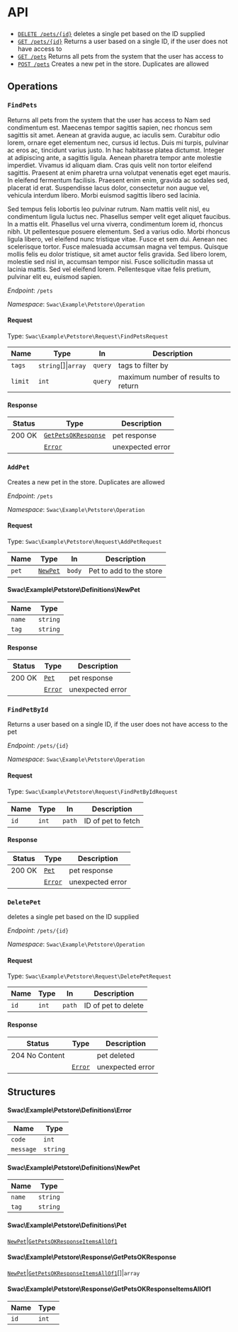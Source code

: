 # API

### 

* [`DELETE /pets/{id}`](#deletepet) deletes a single pet based on the ID supplied
* [`GET /pets/{id}`](#findpetbyid) Returns a user based on a single ID, if the user does not have access to
* [`GET /pets`](#findpets) Returns all pets from the system that the user has access to
* [`POST /pets`](#addpet) Creates a new pet in the store.  Duplicates are allowed



## Operations

### `FindPets`

Returns all pets from the system that the user has access to
Nam sed condimentum est. Maecenas tempor sagittis sapien, nec rhoncus sem
sagittis sit amet. Aenean at gravida augue, ac iaculis sem. Curabitur odio
lorem, ornare eget elementum nec, cursus id lectus. Duis mi turpis,
pulvinar ac eros ac, tincidunt varius justo. In hac habitasse platea
dictumst. Integer at adipiscing ante, a sagittis ligula. Aenean pharetra
tempor ante molestie imperdiet. Vivamus id aliquam diam. Cras quis velit
non tortor eleifend sagittis. Praesent at enim pharetra urna volutpat
venenatis eget eget mauris. In eleifend fermentum facilisis. Praesent enim
enim, gravida ac sodales sed, placerat id erat. Suspendisse lacus dolor,
consectetur non augue vel, vehicula interdum libero. Morbi euismod sagittis
libero sed lacinia.

Sed tempus felis lobortis leo pulvinar rutrum. Nam mattis velit nisl, eu
condimentum ligula luctus nec. Phasellus semper velit eget aliquet
faucibus. In a mattis elit. Phasellus vel urna viverra, condimentum lorem
id, rhoncus nibh. Ut pellentesque posuere elementum. Sed a varius odio.
Morbi rhoncus ligula libero, vel eleifend nunc tristique vitae. Fusce et
sem dui. Aenean nec scelerisque tortor. Fusce malesuada accumsan magna vel
tempus. Quisque mollis felis eu dolor tristique, sit amet auctor felis
gravida. Sed libero lorem, molestie sed nisl in, accumsan tempor nisi.
Fusce sollicitudin massa ut lacinia mattis. Sed vel eleifend lorem.
Pellentesque vitae felis pretium, pulvinar elit eu, euismod sapien.


_Endpoint_: `/pets`

_Namespace_: `Swac\Example\Petstore\Operation`

#### Request
Type: `Swac\Example\Petstore\Request\FindPetsRequest`

|Name   |Type                   |In     |Description                        |
|-------|-----------------------|-------|-----------------------------------|
|`tags` |`string`[]&#124;`array`|`query`|tags to filter by                  |
|`limit`|`int`                  |`query`|maximum number of results to return|





#### Response


|Status|Type                                                                |Description     |
|------|--------------------------------------------------------------------|----------------|
|200 OK|[`GetPetsOKResponse`](#swacexamplepetstoreresponsegetpetsokresponse)|pet response    |
|      |[`Error`](#swacexamplepetstoredefinitionserror)                     |unexpected error|

### `AddPet`

Creates a new pet in the store.  Duplicates are allowed

_Endpoint_: `/pets`

_Namespace_: `Swac\Example\Petstore\Operation`

#### Request
Type: `Swac\Example\Petstore\Request\AddPetRequest`

|Name |Type                                             |In    |Description            |
|-----|-------------------------------------------------|------|-----------------------|
|`pet`|[`NewPet`](#swacexamplepetstoredefinitionsnewpet)|`body`|Pet to add to the store|


#### Swac\Example\Petstore\Definitions\NewPet
|Name  |Type    |
|------|--------|
|`name`|`string`|
|`tag` |`string`|



#### Response


|Status|Type                                           |Description     |
|------|-----------------------------------------------|----------------|
|200 OK|[`Pet`](#swacexamplepetstoredefinitionspet)    |pet response    |
|      |[`Error`](#swacexamplepetstoredefinitionserror)|unexpected error|

### `FindPetById`

Returns a user based on a single ID, if the user does not have access to
the pet

_Endpoint_: `/pets/{id}`

_Namespace_: `Swac\Example\Petstore\Operation`

#### Request
Type: `Swac\Example\Petstore\Request\FindPetByIdRequest`

|Name|Type |In    |Description       |
|----|-----|------|------------------|
|`id`|`int`|`path`|ID of pet to fetch|





#### Response


|Status|Type                                           |Description     |
|------|-----------------------------------------------|----------------|
|200 OK|[`Pet`](#swacexamplepetstoredefinitionspet)    |pet response    |
|      |[`Error`](#swacexamplepetstoredefinitionserror)|unexpected error|

### `DeletePet`

deletes a single pet based on the ID supplied

_Endpoint_: `/pets/{id}`

_Namespace_: `Swac\Example\Petstore\Operation`

#### Request
Type: `Swac\Example\Petstore\Request\DeletePetRequest`

|Name|Type |In    |Description        |
|----|-----|------|-------------------|
|`id`|`int`|`path`|ID of pet to delete|





#### Response


|Status        |Type                                           |Description     |
|--------------|-----------------------------------------------|----------------|
|204 No Content|                                               |pet deleted     |
|              |[`Error`](#swacexamplepetstoredefinitionserror)|unexpected error|



## Structures

#### Swac\Example\Petstore\Definitions\Error
|Name     |Type    |
|---------|--------|
|`code`   |`int`   |
|`message`|`string`|

#### Swac\Example\Petstore\Definitions\NewPet
|Name  |Type    |
|------|--------|
|`name`|`string`|
|`tag` |`string`|

#### Swac\Example\Petstore\Definitions\Pet
[`NewPet`](#swacexamplepetstoredefinitionsnewpet)&#124;[`GetPetsOKResponseItemsAllOf1`](#swacexamplepetstoreresponsegetpetsokresponseitemsallof1)
#### Swac\Example\Petstore\Response\GetPetsOKResponse
[`NewPet`](#swacexamplepetstoredefinitionsnewpet)&#124;[`GetPetsOKResponseItemsAllOf1`](#swacexamplepetstoreresponsegetpetsokresponseitemsallof1)[]&#124;`array`
#### Swac\Example\Petstore\Response\GetPetsOKResponseItemsAllOf1
|Name|Type |
|----|-----|
|`id`|`int`|


